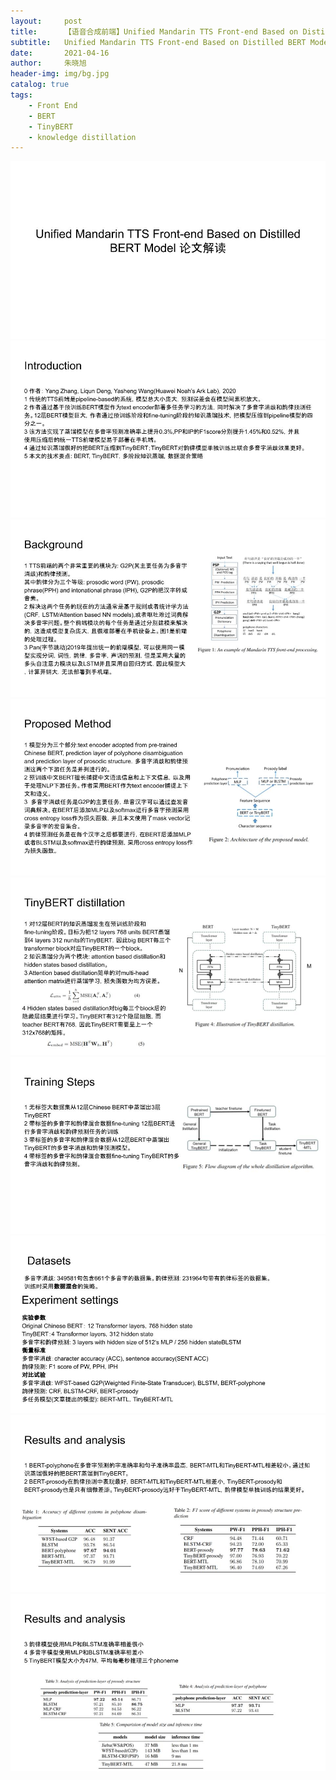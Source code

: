 ```yaml
---
layout:     post
title:      【语音合成前端】Unified Mandarin TTS Front-end Based on Distilled BERT Model 论文解读 
subtitle:   Unified Mandarin TTS Front-end Based on Distilled BERT Model 
date:       2021-04-16
author:     朱晓旭
header-img: img/bg.jpg
catalog: true
tags:
    - Front End
    - BERT 
    - TinyBERT 
    - knowledge distillation 
---
```

![](img/poly_yang_2020/poly_yang_2020_1.jpg)
![](img/poly_yang_2020/poly_yang_2020_2.jpg)
![](img/poly_yang_2020/poly_yang_2020_3.jpg)
![](img/poly_yang_2020/poly_yang_2020_4.jpg)
![](img/poly_yang_2020/poly_yang_2020_5.jpg)
![](img/poly_yang_2020/poly_yang_2020_6.jpg)
![](img/poly_yang_2020/poly_yang_2020_7.jpg)
![](img/poly_yang_2020/poly_yang_2020_8.jpg)
![](img/poly_yang_2020/poly_yang_2020_9.jpg)

